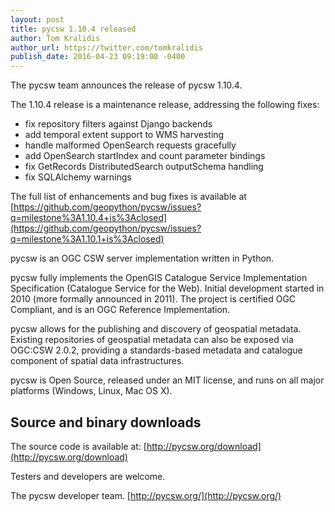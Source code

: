 ```yaml
---
layout: post
title: pycsw 1.10.4 released
author: Tom Kralidis
author_url: https://twitter.com/tomkralidis
publish_date: 2016-04-23 09:19:00 -0400
---
```


The pycsw team announces the release of pycsw 1.10.4.

The 1.10.4 release is a maintenance release, addressing the following fixes:

* fix repository filters against Django backends
* add temporal extent support to WMS harvesting
* handle malformed OpenSearch requests gracefully
* add OpenSearch startIndex and count parameter bindings
* fix GetRecords DistributedSearch outputSchema handling
* fix SQLAlchemy warnings

The full list of enhancements and bug fixes is available at [https://github.com/geopython/pycsw/issues?q=milestone%3A1.10.4+is%3Aclosed](https://github.com/geopython/pycsw/issues?q=milestone%3A1.10.1+is%3Aclosed)

pycsw is an OGC CSW server implementation written in Python.
 
pycsw fully implements the OpenGIS Catalogue Service Implementation Specification (Catalogue Service for the Web). Initial development started in 2010 (more formally announced in 2011). The project is certified OGC Compliant, and is an OGC Reference Implementation.
 
pycsw allows for the publishing and discovery of geospatial metadata. Existing repositories of geospatial metadata can also be exposed via OGC:CSW 2.0.2, providing a standards-based metadata and catalogue component of spatial data infrastructures.
 
pycsw is Open Source, released under an MIT license, and runs on all major platforms (Windows, Linux, Mac OS X).
 
Source and binary downloads
---------------------------

The source code is available at:
[http://pycsw.org/download](http://pycsw.org/download)
 
Testers and developers are welcome.
 
The pycsw developer team.
[http://pycsw.org/](http://pycsw.org/)

